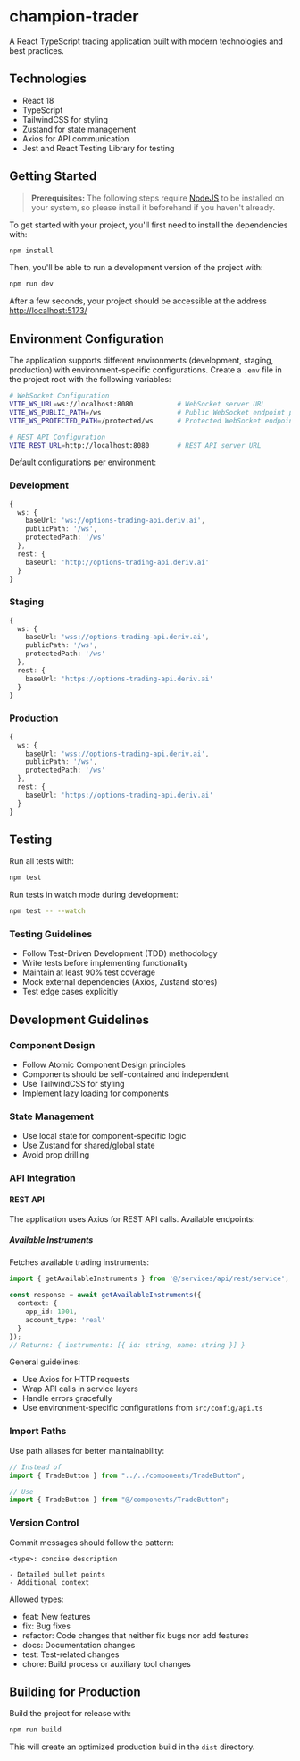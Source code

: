 # champion-trader

A React TypeScript trading application built with modern technologies and best practices.

## Technologies

- React 18
- TypeScript
- TailwindCSS for styling
- Zustand for state management
- Axios for API communication
- Jest and React Testing Library for testing

## Getting Started

> **Prerequisites:**
> The following steps require [NodeJS](https://nodejs.org/en/) to be installed on your system, so please
> install it beforehand if you haven't already.

To get started with your project, you'll first need to install the dependencies with:

```bash
npm install
```

Then, you'll be able to run a development version of the project with:

```bash
npm run dev
```

After a few seconds, your project should be accessible at the address
[http://localhost:5173/](http://localhost:5173/)

## Environment Configuration

The application supports different environments (development, staging, production) with environment-specific configurations. Create a `.env` file in the project root with the following variables:

```bash
# WebSocket Configuration
VITE_WS_URL=ws://localhost:8080           # WebSocket server URL
VITE_WS_PUBLIC_PATH=/ws                   # Public WebSocket endpoint path
VITE_WS_PROTECTED_PATH=/protected/ws      # Protected WebSocket endpoint path

# REST API Configuration
VITE_REST_URL=http://localhost:8080       # REST API server URL
```

Default configurations per environment:

### Development
```typescript
{
  ws: {
    baseUrl: 'ws://options-trading-api.deriv.ai',
    publicPath: '/ws',
    protectedPath: '/ws'
  },
  rest: {
    baseUrl: 'http://options-trading-api.deriv.ai'
  }
}
```

### Staging
```typescript
{
  ws: {
    baseUrl: 'wss://options-trading-api.deriv.ai',
    publicPath: '/ws',
    protectedPath: '/ws'
  },
  rest: {
    baseUrl: 'https://options-trading-api.deriv.ai'
  }
}
```

### Production
```typescript
{
  ws: {
    baseUrl: 'wss://options-trading-api.deriv.ai',
    publicPath: '/ws',
    protectedPath: '/ws'
  },
  rest: {
    baseUrl: 'https://options-trading-api.deriv.ai'
  }
}
```

## Testing

Run all tests with:

```bash
npm test
```

Run tests in watch mode during development:

```bash
npm test -- --watch
```

### Testing Guidelines

- Follow Test-Driven Development (TDD) methodology
- Write tests before implementing functionality
- Maintain at least 90% test coverage
- Mock external dependencies (Axios, Zustand stores)
- Test edge cases explicitly

## Development Guidelines

### Component Design

- Follow Atomic Component Design principles
- Components should be self-contained and independent
- Use TailwindCSS for styling
- Implement lazy loading for components

### State Management

- Use local state for component-specific logic
- Use Zustand for shared/global state
- Avoid prop drilling

### API Integration

#### REST API
The application uses Axios for REST API calls. Available endpoints:

##### Available Instruments
Fetches available trading instruments:
```typescript
import { getAvailableInstruments } from '@/services/api/rest/service';

const response = await getAvailableInstruments({
  context: {
    app_id: 1001,
    account_type: 'real'
  }
});
// Returns: { instruments: [{ id: string, name: string }] }
```

General guidelines:
- Use Axios for HTTP requests
- Wrap API calls in service layers
- Handle errors gracefully
- Use environment-specific configurations from `src/config/api.ts`

### Import Paths

Use path aliases for better maintainability:

```typescript
// Instead of
import { TradeButton } from "../../components/TradeButton";

// Use
import { TradeButton } from "@/components/TradeButton";
```

### Version Control

Commit messages should follow the pattern:
```
<type>: concise description

- Detailed bullet points
- Additional context
```

Allowed types:
- feat: New features
- fix: Bug fixes
- refactor: Code changes that neither fix bugs nor add features
- docs: Documentation changes
- test: Test-related changes
- chore: Build process or auxiliary tool changes

## Building for Production

Build the project for release with:

```bash
npm run build
```

This will create an optimized production build in the `dist` directory.
